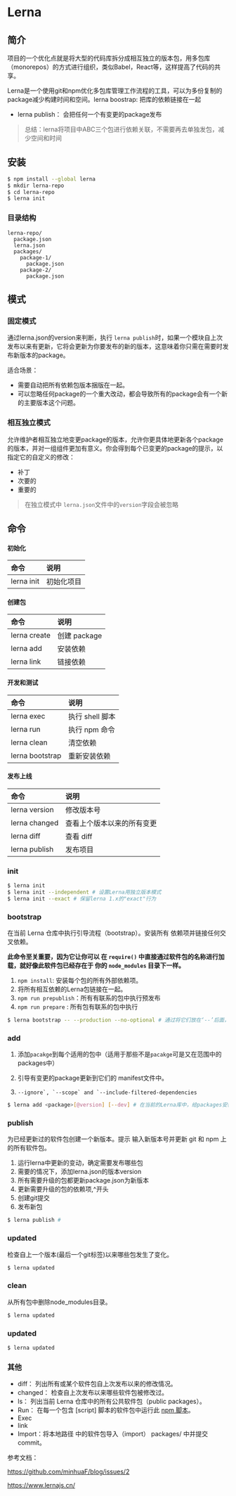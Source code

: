 # Lerna

## 简介

项目的一个优化点就是将大型的代码库拆分成相互独立的版本包，用多包库（monorepos）的方式进行组织，类似Babel，React等，这样提高了代码的共享。

Lerna是一个使用git和npm优化多包库管理工作流程的工具，可以为多份复制的package减少构建时间和空间。lerna boostrap:  把库的依赖链接在一起

- lerna publish： 会把任何一个有变更的package发布

> 总结：lerna将项目中ABC三个包进行依赖关联，不需要再去单独发包，减少空间和时间

## 安装

```bash
$ npm install --global lerna
$ mkdir lerna-repo
$ cd lerna-repo
$ lerna init

```

### 目录结构

```
lerna-repo/
  package.json
  lerna.json
  packages/
    package-1/
      package.json
    package-2/
      package.json
```



## 模式

### 固定模式

通过lerna.json的version来判断，执行 `lerna publish`时，如果一个模块自上次发布以来有更新，它将会更新为你要发布的新的版本，这意味着你只需在需要时发布新版本的package。

适合场景：

- 需要自动把所有依赖包版本捆版在一起。
- 可以忽略任何package的一个重大改动，都会导致所有的package会有一个新的主要版本这个问题。



### 相互独立模式

允许维护者相互独立地变更package的版本，允许你更具体地更新各个package的版本，并对一组组件更加有意义。你会得到每个已变更的package的提示，以指定它的自定义的修改：

- 补丁
- 次要的
- 重要的

> 在独立模式中 `lerna.json`文件中的`version`字段会被忽略



## 命令

#### 初始化

| 命令       | 说明       |
| :--------- | :--------- |
| lerna init | 初始化项目 |

#### 创建包

| 命令         | 说明         |
| :----------- | :----------- |
| lerna create | 创建 package |
| lerna add    | 安装依赖     |
| lerna link   | 链接依赖     |

#### 开发和测试

| 命令            | 说明            |
| :-------------- | :-------------- |
| lerna exec      | 执行 shell 脚本 |
| lerna run       | 执行 npm 命令   |
| lerna clean     | 清空依赖        |
| lerna bootstrap | 重新安装依赖    |

#### 发布上线

| 命令          | 说明                       |
| :------------ | :------------------------- |
| lerna version | 修改版本号                 |
| lerna changed | 查看上个版本以来的所有变更 |
| lerna diff    | 查看 diff                  |
| lerna publish | 发布项目                   |

### init

```bash
$ lerna init 
$ lerna init --independent # 设置Lerna用独立版本模式
$ lerna init --exact # 保留lerna 1.x的"exact"行为

```

### bootstrap

在当前 Lerna 仓库中执行引导流程（bootstrap）。安装所有 依赖项并链接任何交叉依赖。

**此命令至关重要，因为它让你可以 在 `require()` 中直接通过软件包的名称进行加载，就好像此软件包已经存在于 你的 `node_modules` 目录下一样。**

1. `npm install`:  安装每个包的所有外部依赖项。
2. 将所有相互依赖的Lerna包链接在一起。
3. `npm run prepublish`：所有有联系的包中执行预发布
4. `npm run prepare` : 所有包有联系的包中执行

```bash
$ lerna bootstrap -- --production --no-optional # 通过将它们放在‘--’后面，将额外的参数传递给npm客户端 
```

### add

1. 添加`pacakge`到每个适用的包中（适用于那些不是`pacakge`可是又在范围中的 packages中）

2. 引导有变更的package更新到它们的 manifest文件中。

3. ```
   --ignore`, `--scope` and `--include-filtered-dependencies
   ```

```bash
$ lerna add <package>[@version] [--dev] # 在当前的Lerna库中，给packages安装本地或远端的依赖
```

### publish

为已经更新过的软件包创建一个新版本。提示 输入新版本号并更新 git 和 npm 上的所有软件包。

1. 运行lerna中更新的变动，确定需要发布哪些包
2. 需要的情况下，添加lerna.json的版本version
3. 所有需要升级的包都更新package.json为新版本
4. 更新需要升级的包的依赖项,^开头
5. 创建git提交
6. 发布新包

```bash
$ lerna publish # 
```

### updated

检查自上一个版本(最后一个git标签)以来哪些包发生了变化。

```bash
$ lerna updated
```

### clean

从所有包中删除node_modules目录。

```bash
$ lerna updated
```

### updated

```bash
$ lerna updated
```

### 其他

- diff： 列出所有或某个软件包自上次发布以来的修改情况。
- changed： 检查自上次发布以来哪些软件包被修改过。
- ls： 列出当前 Lerna 仓库中的所有公共软件包（public packages）。
- Run： 在每一个包含 [script] 脚本的软件包中运行此 [npm 脚本](https://docs.npmjs.com/misc/scripts)。
- Exec
- link
- Import：将本地路径 <pathToRepo> 中的软件包导入（import） packages/<directory-name> 中并提交 commit。



参考文档：

https://github.com/minhuaF/blog/issues/2

https://www.lernajs.cn/